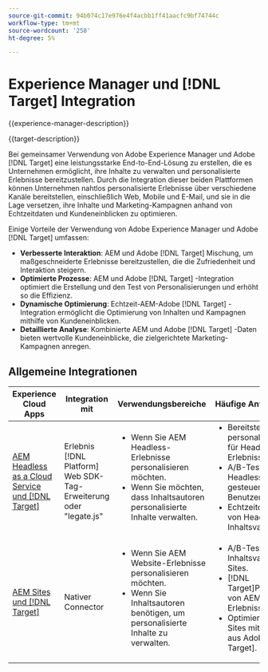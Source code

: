 ```yaml
---
source-git-commit: 94b074c17e976e4f4acbb1ff41aacfc9bf74744c
workflow-type: tm+mt
source-wordcount: '258'
ht-degree: 5%

---
```



# Experience Manager und [!DNL Target] Integration

{{experience-manager-description}}

{{target-description}}

Bei gemeinsamer Verwendung von Adobe Experience Manager und Adobe [!DNL Target] eine leistungsstarke End-to-End-Lösung zu erstellen, die es Unternehmen ermöglicht, ihre Inhalte zu verwalten und personalisierte Erlebnisse bereitzustellen. Durch die Integration dieser beiden Plattformen können Unternehmen nahtlos personalisierte Erlebnisse über verschiedene Kanäle bereitstellen, einschließlich Web, Mobile und E-Mail, und sie in die Lage versetzen, ihre Inhalte und Marketing-Kampagnen anhand von Echtzeitdaten und Kundeneinblicken zu optimieren.

Einige Vorteile der Verwendung von Adobe Experience Manager und Adobe [!DNL Target] umfassen:

+ **Verbesserte Interaktion**: AEM und Adobe [!DNL Target] Mischung, um maßgeschneiderte Erlebnisse bereitzustellen, die die Zufriedenheit und Interaktion steigern.
+ **Optimierte Prozesse**: AEM und Adobe [!DNL Target] -Integration optimiert die Erstellung und den Test von Personalisierungen und erhöht so die Effizienz.
+ **Dynamische Optimierung**: Echtzeit-AEM-Adobe [!DNL Target] -Integration ermöglicht die Optimierung von Inhalten und Kampagnen mithilfe von Kundeneinblicken.
+ **Detaillierte Analyse**: Kombinierte AEM und Adobe [!DNL Target] -Daten bieten wertvolle Kundeneinblicke, die zielgerichtete Marketing-Kampagnen anregen.

## Allgemeine Integrationen

<table>
    <thead>
        <tr>
            <th>Experience Cloud Apps</th>
            <th>Integration mit</th>
            <th>Verwendungsbereiche</th>
            <th>Häufige Anwendungsfälle</th>
        </tr>
    </thead>
    <tbody>
        <tr>
            <td><a href="https://experienceleague.adobe.com/docs/experience-manager-learn/cloud-service/integrations/target.html" target="_blank" rel="noreferrer">AEM Headless as a Cloud Service und [!DNL Target]</a></td>
            <td>Erlebnis [!DNL Platform] Web SDK-Tag-Erweiterung oder "legate.js"</td>
            <td>
              <ul style="margin-top: 0;">
                <li>Wenn Sie AEM Headless-Erlebnisse personalisieren möchten.</li>
                <li>Wenn Sie möchten, dass Inhaltsautoren personalisierte Inhalte verwalten.</li>
              </ul>
            </td>
            <td>
                <ul style="margin-top: 0;">
                  <li>Bereitstellung personalisierter Inhalte für Headless-AEM-Erlebnisse.</li>
                  <li>A/B-Tests zu Headless-AEM-gesteuerten Benutzererlebnissen</li>
                  <li>Echtzeitoptimierung von Headless-AEM-Inhaltsvarianten.</li>
                </ul>
            </td>
        </tr>
        <tr>
            <td><a href="https://experienceleague.adobe.com/docs/experience-manager-learn/sites/integrations/target/overview.html?lang=de" target="_blank" rel="noreferrer">AEM Sites und [!DNL Target]</a></td>
            <td>Nativer Connector</td>
            <td>
                <ul style="margin-top: 0;">
                    <li>Wenn Sie AEM Website-Erlebnisse personalisieren möchten.</li>
                    <li>Wenn Sie Inhaltsautoren benötigen, um personalisierte Inhalte zu verwalten.</li>
                </ul>
            </td>
            <td>
              <ul style="margin-top: 0;">
                <li>A/B-Tests auf Inhaltsvarianten in AEM Sites.</li>
                <li>[!DNL Target]Personalisierung von AEM Sites-Erlebnissen.</li>
                <li>Optimieren von AEM Sites mit Echtzeitdaten aus Adobe [!DNL Target].</li>
              </ul>
            </td>
        </tr>
    </tbody>          
</table>

